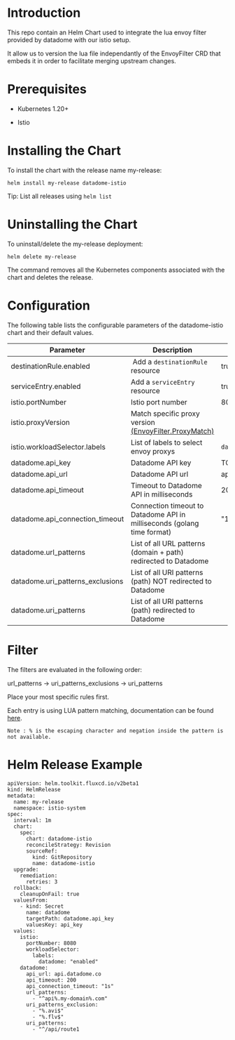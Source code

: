 # Introduction

This repo contain an Helm Chart used to integrate the lua envoy filter provided by datadome with our istio setup.

It allow us to version the lua file independantly of the EnvoyFilter CRD that embeds it in order to facilitate merging upstream changes.

# Prerequisites

- Kubernetes 1.20+

- Istio

# Installing the Chart

To install the chart with the release name my-release:

`helm install my-release datadome-istio`

Tip: List all releases using `helm list`

# Uninstalling the Chart

To uninstall/delete the my-release deployment:

`helm delete my-release`

The command removes all the Kubernetes components associated with the chart and deletes the release.

# Configuration

The following table lists the configurable parameters of the datadome-istio chart and their default values.

Parameter|Description|Default
-|-|-
destinationRule.enabled | Add a `destinationRule` resource | true
serviceEntry.enabled | Add a `serviceEntry` resource | true
istio.portNumber | Istio port number| 8080
istio.proxyVersion |Match specific proxy version [(EnvoyFilter.ProxyMatch)](https://istio.io/latest/docs/reference/config/networking/envoy-filter/#EnvoyFilter-ProxyMatch) |
istio.workloadSelector.labels | List of labels to select envoy proxys | `datadome: 'enabled'`
datadome.api_key|Datadome API key|TOP_SECRET_API_KEY
datadome.api_url|Datadome API url|api.datadome.co
datadome.api_timeout| Timeout to Datadome API in milliseconds| 200
datadome.api_connection_timeout| Connection timeout to Datadome API in milliseconds (golang time format) | "100ms"
datadome.url_patterns|List of all URL patterns (domain + path) redirected to Datadome|
datadome.uri_patterns_exclusions |List of all URI patterns (path) NOT redirected to Datadome|
datadome.uri_patterns|List of all URI patterns (path) redirected to Datadome|

# Filter

The filters are evaluated in the following order:

url_patterns → uri_patterns_exclusions → uri_patterns

Place your most specific rules first.

Each entry is using LUA pattern matching, documentation can be found [here](https://www.lua.org/pil/20.2.html).

```text
Note : % is the escaping character and negation inside the pattern is not available.
```

# Helm Release Example

```
apiVersion: helm.toolkit.fluxcd.io/v2beta1
kind: HelmRelease
metadata:
  name: my-release
  namespace: istio-system
spec:
  interval: 1m
  chart:
    spec:
      chart: datadome-istio
      reconcileStrategy: Revision
      sourceRef:
        kind: GitRepository
        name: datadome-istio
  upgrade:
    remediation:
      retries: 3
  rollback:
    cleanupOnFail: true
  valuesFrom:
    - kind: Secret
      name: datadome
      targetPath: datadome.api_key
      valuesKey: api_key
  values:
    istio:
      portNumber: 8080
      workloadSelector:
        labels:
          datadome: "enabled"
    datadome:
      api_url: api.datadome.co
      api_timeout: 200
      api_connection_timeout: "1s"
      url_patterns:
        - "^api%.my-domain%.com"
      uri_patterns_exclusion:
        - "%.avi$"
        - "%.flv$"
      uri_patterns:
        - "^/api/route1
```
